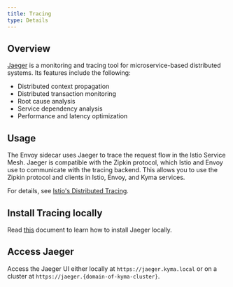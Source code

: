 ```yaml
---
title: Tracing
type: Details
---
```


## Overview

[Jaeger](https://www.jaegertracing.io/) is a monitoring and tracing tool for microservice-based distributed systems. Its features include the following:

- Distributed context propagation
- Distributed transaction monitoring
- Root cause analysis
- Service dependency analysis
- Performance and latency optimization

## Usage

The Envoy sidecar uses Jaeger to trace the request flow in the Istio Service Mesh. Jaeger is compatible with the Zipkin protocol, which Istio and Envoy use to communicate with the tracing backend. This allows you to use the Zipkin protocol and clients in Istio, Envoy, and Kyma services.

For details, see [Istio's Distributed Tracing](https://istio.io/docs/tasks/observability/distributed-tracing/).

## Install Tracing locally

Read [this](/root/kyma#configuration-custom-component-installation-add-a-component) document to learn how to install Jaeger locally.

## Access Jaeger

Access the Jaeger UI either locally at `https://jaeger.kyma.local` or on a cluster at `https://jaeger.{domain-of-kyma-cluster}`.
